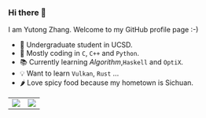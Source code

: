 ### Hi there 👋

<!--
**TonyZYT2000/TonyZYT2000** is a ✨ _special_ ✨ repository because its `README.md` (this file) appears on your GitHub profile.

Here are some ideas to get you started:

- 🔭 I’m currently working on ...
- 🌱 I’m currently learning ...
- 👯 I’m looking to collaborate on ...
- 🤔 I’m looking for help with ...
- 💬 Ask me about ...
- 📫 How to reach me: ...
- 😄 Pronouns: ...
- ⚡ Fun fact: ...
-->

I am Yutong Zhang. Welcome to my GitHub profile page :-)

- 🏫 Undergraduate student in UCSD.
- 💾 Mostly coding in `C`, `C++` and `Python`.
- 📚 Currently learning  *Algorithm*,`Haskell` and `OptiX`.
- 💡 Want to learn `Vulkan`, `Rust` ...
- 🌶️ Love spicy food because my hometown is Sichuan.

<table>
  <tr>
    <td>
        <img src="https://github-readme-stats.vercel.app/api/wakatime?username=TonyZYT2000"/>
    </td>
    <td>
        <img src="https://github-readme-stats.vercel.app/api/top-langs/?username=tonyzyt2000&layout=compact"/>
    </td>
  </tr>
</table>

